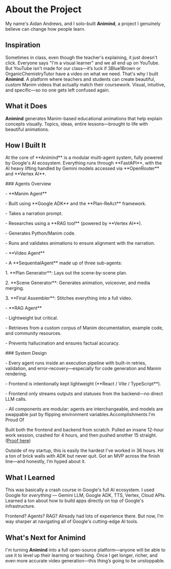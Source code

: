 # About the Project

My name's Aidan Andrews, and I solo-built **Animind**, a project I genuinely believe can change how people learn.

## Inspiration

Sometimes in class, even though the teacher's explaining, it just doesn't click. Everyone says "I'm a visual learner" and we all end up on YouTube. But YouTube isn't made for our class—it’s luck if 3Blue1Brown or OrganicChemistryTutor have a video on what we need. That's why I built **Animind**. A platform where teachers and students can create beautiful, custom Manim videos that actually match their coursework. Visual, intuitive, and specific—so no one gets left confused again.

## What it Does

**Animind** generates Manim-based educational animations that help explain concepts visually. Topics, ideas, entire lessons—brought to life with beautiful animations.

## How I Built It

At the core of \*\*Animind\*\* is a modular multi-agent system, fully powered by Google's AI ecosystem. Everything runs through \*\*FastAPI\*\*, with the AI heavy lifting handled by Gemini models accessed via \*\*OpenRouter\*\* and \*\*Vertex AI\*\*.



\### Agents Overview



\- \*\*Manim Agent\*\*

&#x20; \- Built using \*\*Google ADK\*\* and the \*\*Plan-ReAct\*\* framework.

&#x20; \- Takes a narration prompt.

&#x20; \- Researches using a \*\*RAG tool\*\* (powered by \*\*Vertex AI\*\*).

&#x20; \- Generates Python/Manim code.

&#x20; \- Runs and validates animations to ensure alignment with the narration.



\- \*\*Video Agent\*\*

&#x20; \- A \*\*SequentialAgent\*\* made up of three sub-agents:

&#x20;   1\. \*\*Plan Generator\*\*: Lays out the scene-by-scene plan.

&#x20;   2\. \*\*Scene Generator\*\*: Generates animation, voiceover, and media merging.

&#x20;   3\. \*\*Final Assembler\*\*: Stitches everything into a full video.



\- \*\*RAG Agent\*\*

&#x20; \- Lightweight but critical.

&#x20; \- Retrieves from a custom corpus of Manim documentation, example code, and community resources.

&#x20; \- Prevents hallucination and ensures factual accuracy.



\### System Design



\- Every agent runs inside an execution pipeline with built-in retries, validation, and error-recovery—especially for code generation and Manim rendering.

\- Frontend is intentionally kept lightweight (\*\*React / Vite / TypeScript\*\*).

\- Frontend only streams outputs and statuses from the backend—no direct LLM calls.

\- All components are modular: agents are interchangeable, and models are swappable just by flipping environment variables.Accomplishments I'm Proud Of

Built both the frontend and backend from scratch. Pulled an insane 12-hour work session, crashed for 4 hours, and then pushed another 15 straight. ([Proof here](https://www.youtube.com/@aidanandrews/streams))

Outside of my startup, this is easily the hardest I've worked in 36 hours. Hit a ton of brick walls with ADK but never quit. Got an MVP across the finish line—and honestly, I’m hyped about it.

## What I Learned

This was basically a crash course in Google's full AI ecosystem. I used Google for *everything* — Gemini LLM, Google ADK, TTS, Vertex, Cloud APIs. Learned a ton about how to build apps directly on top of Google's infrastructure.

Frontend? Agents? RAG? Already had lots of experience there. But now, I’m way sharper at navigating all of Google's cutting-edge AI tools.

## What's Next for Animind

I'm turning **Animind** into a full open-source platform—anyone will be able to use it to level up their learning or teaching. Once I get longer, richer, and even more accurate video generation—this thing’s going to be unstoppable.

